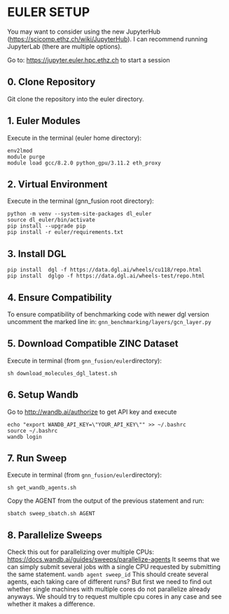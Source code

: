 # EULER SETUP
You may want to consider using the new JupyterHub (https://scicomp.ethz.ch/wiki/JupyterHub). I can recommend running JupyterLab (there are multiple options).

Go to: https://jupyter.euler.hpc.ethz.ch to start a session

## 0. Clone Repository 
Git clone the repository into the euler directory.

## 1. Euler Modules
Execute in the terminal (euler home directory):

```shell
env2lmod
module purge
module load gcc/8.2.0 python_gpu/3.11.2 eth_proxy
``` 

## 2. Virtual Environment
Execute in the terminal (gnn_fusion root directory):
```shell
python -m venv --system-site-packages dl_euler
source dl_euler/bin/activate
pip install --upgrade pip
pip install -r euler/requirements.txt

```
## 3. Install DGL
```shell
pip install  dgl -f https://data.dgl.ai/wheels/cu118/repo.html
pip install  dglgo -f https://data.dgl.ai/wheels-test/repo.html
```

## 4. Ensure Compatibility
To ensure compatibility of benchmarking code with newer dgl version uncomment the marked line
in: ```gnn_benchmarking/layers/gcn_layer.py```

## 5. Download Compatible ZINC Dataset
Execute in terminal (from ```gnn_fusion/euler```directory):
```shell
sh download_molecules_dgl_latest.sh
```
## 6. Setup Wandb
Go to http://wandb.ai/authorize to get API key and execute
```shell
echo "export WANDB_API_KEY=\"YOUR_API_KEY\"" >> ~/.bashrc
source ~/.bashrc
wandb login
```

## 7. Run Sweep
Execute in terminal (from ```gnn_fusion/euler```directory):
```
sh get_wandb_agents.sh
```
Copy the AGENT from the output of the previous statement and run:
```
sbatch sweep_sbatch.sh AGENT
```

## 8. Parallelize Sweeps
Check this out for parallelizing over multiple CPUs:
https://docs.wandb.ai/guides/sweeps/parallelize-agents
It seems that we can simply submit several jobs with a single CPU requested by submitting the same statement.
```wandb agent sweep_id```
This should create several agents, each taking care of different runs?
But first we need to find out whether single machines with multiple cores do not parallelize already anyways. 
We should try to request multiple cpu cores in any case and see whether it makes a difference.
